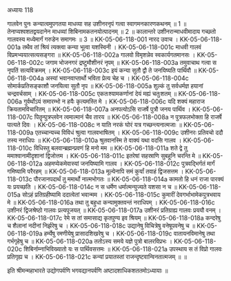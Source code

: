 अध्यायः 118

गालवेन पुनः कन्यात्वमुपगतया माधव्या सह उशीनरनृपं गत्वा स्वागमनकारणकथनम् ॥ 1 ॥ तेनाप्यश्वशतद्वयदानेन माधव्यां शिबिनामकतनयोत्पादनम् ॥ 2 ॥ कालान्तरे उशीनरान्माधवीमादाय गच्छतो गालवस्य मध्येमार्गं गरुडेन समागमः ॥ 3 ॥
KK-05-06-118-001  	नारद उवाच ।
KK-05-06-118-001a	तथैव तां श्रियं त्यक्त्वा कन्या भूत्वा यशस्विनी ।
KK-05-06-118-001c	माधवी गालवं विप्रमभ्ययात्सत्यसङ्गरा ॥
KK-05-06-118-002a	गालवो विमृशन्नेव स्वकार्यगतमानसः ।
KK-05-06-118-002c	जगाम भोजनगरं द्रष्टुमौशीनरं नृपम् ॥
KK-05-06-118-003a	तमुवाचाथ गत्वा स नृपतिं सत्यविक्रमम् ।
KK-05-06-118-003c	इयं कन्या सुतौ द्वौ ते जनयिष्यति पार्थिवौ ॥
KK-05-06-118-004a	अस्यां भवानवाप्तार्थो भविता प्रेत्य चेह च ।
KK-05-06-118-004c	सोमार्कप्रतिसङ्काशौ जनयित्वा सुतौ नृप ॥
KK-05-06-118-005a	शुल्कं तु सर्वधर्मज्ञ हयानां चन्द्रवर्चसाम् ।
KK-05-06-118-005c	एकतःश्यामकर्णानां देयं मह्यं चतुःशतम् ॥
KK-05-06-118-006a	गुर्वर्थोऽयं समारम्भो न हयैः कृत्यमस्ति मे ।
KK-05-06-118-006c	यदि शक्यं महाराज क्रियतामविचारितम् ॥
KK-05-06-118-007a	अनपत्योऽसि राजर्षे पुत्रौ जनय पार्थिव ।
KK-05-06-118-007c	पितॄन्पुत्रप्लवेन त्वमात्मानं चैव तारय ॥
KK-05-06-118-008a	न पुत्रफलभोक्ता हि राजर्षे पात्यते दिवः ।
KK-05-06-118-008c	न याति नरकं घोरं यत्र गच्छन्त्यनात्मजाः ॥
KK-05-06-118-009a	एतच्चान्यच्च विविधं श्रुत्वा गालवभाषितम् ।
KK-05-06-118-009c	उशीनरः प्रतिवचो ददौ तस्य नराधिपः ॥
KK-05-06-118-010a	श्रुतवानस्मि ते वाक्यं यथा वदसि गालव ।
KK-05-06-118-010c 	विधिस्तु बलवान्ब्रह्मन्प्रवणं हि मनो मम ॥
KK-05-06-118-011a 	शते द्वे तु ममाश्वानामीदृशानां द्विजोत्तम ।
KK-05-06-118-011c 	इतरेषां सहस्राणि सुबहूनि चरन्ति मे ॥
KK-05-06-118-012a 	अहमप्येकमेवास्यां जनयिष्यामि गालव ।
KK-05-06-118-012c 	पुत्रवद्भिर्गतं मार्गं गमिष्यामि परैरहम् ॥
KK-05-06-118-013a 	मूल्येनापि समं कुर्यां तवाहं द्विजसत्तम ।
KK-05-06-118-013c 	पौरजानपदार्थं तु ममार्थो नात्मभोगतः ॥
KK-05-06-118-014a 	कामतो हि धनं राजा पारक्यं यः प्रयच्छति ।
KK-05-06-118-014c 	न स धर्मेण धर्मात्मन्युज्यते यशसा न च ॥
KK-05-06-118-015a 	सोऽहं प्रतिग्रहीष्यामि ददात्वेतां भवान्मम ।
KK-05-06-118-015c 	कुमारीं देवगर्भाभामेकपुत्रभवाय मे ॥
KK-05-06-118-016a 	तथा तु बहुधा कन्यामुक्तवन्तं नराधिपम् ।
KK-05-06-118-016c 	उशीनरं द्विजश्रेष्ठो गालवः प्रत्यपूजयत् ॥
KK-05-06-118-017a 	उशीनरं प्रतिग्राह्य गालवः प्रययौ वनम् ।
KK-05-06-118-017c 	रेमे स तां समासाद्य कृतपुण्य इव श्रियम् ॥
KK-05-06-118-018a 	कन्दरेषु च शैलानां नदीनां निर्झरेषु च ।
KK-05-06-118-018c 	उद्यानेषु विचित्रेषु वनेषूपवनेषु च ॥
KK-05-06-118-019a 	हर्म्येषु रमणीयेषु प्रासादशिखरेषु च ।
KK-05-06-118-019c 	वातायनविमानेषु तथा गर्भगृहेषु च ॥
KK-05-06-118-020a	ततोऽस्य समये यज्ञे पुत्रो बालरविप्रभः ।
KK-05-06-118-020c	शिबिर्नाम्नाभिविख्यातो यः स पार्थिवसत्तमः ॥
KK-05-06-118-021a	उपस्थाय स तं विप्रो गालवः प्रतिगृह्य च ।
KK-05-06-118-021c	कन्यां प्रयातस्तां राजन्दृष्टवान्विनतात्मजम् ॥ ॥

इति श्रीमन्महाभारते उद्योगपर्वणि भगवद्यानपर्वणि अष्टादशाधिकशततमोऽध्यायाः ॥
